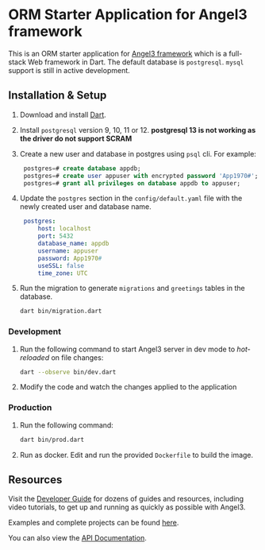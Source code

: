 # ORM Starter Application for Angel3 framework

This is an ORM starter application for [Angel3 framework](https://angel3-framework.web.app) which is a full-stack Web framework in Dart. The default database is `postgresql`. `mysql` support is still in active development.

## Installation & Setup

1. Download and install [Dart](https://dart.dev/get-dart).
2. Install `postgresql` version 9, 10, 11 or 12. **postgresql 13 is not working as the driver do not support SCRAM**
3. Create a new user and database in postgres using `psql` cli. For example:

   ```sql
    postgres=# create database appdb;
    postgres=# create user appuser with encrypted password 'App1970#';
    postgres=# grant all privileges on database appdb to appuser;
   ```

4. Update the `postgres` section in the `config/default.yaml` file with the newly created user and database name.

   ```yaml
    postgres:
        host: localhost
        port: 5432
        database_name: appdb
        username: appuser
        password: App1970#
        useSSL: false
        time_zone: UTC
   ```

5. Run the migration to generate `migrations` and `greetings` tables in the database.

    ```bash
    dart bin/migration.dart
    ```

### Development

1. Run the following command to start Angel3 server in dev mode to *hot-reloaded* on file changes:

    ```bash
    dart --observe bin/dev.dart
    ```

2. Modify the code and watch the changes applied to the application

### Production

1. Run the following command:

    ```bash
    dart bin/prod.dart
    ```

2. Run as docker. Edit and run the provided `Dockerfile` to build the image.

## Resources

Visit the [Developer Guide](https://angel3-docs.dukefirehawk.com/guides) for dozens of guides and resources, including video tutorials, to get up and running as quickly as possible with Angel3.

Examples and complete projects can be found [here](https://angel3-framework.web.app/#/examples).

You can also view the [API Documentation](https://pub.dev/documentation/angel3_framework/latest/).
